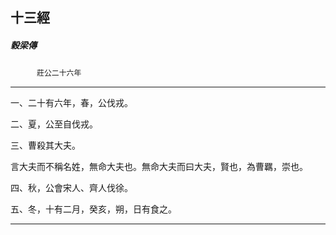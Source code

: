 

## 十三經

##### 穀梁傳
　　　`莊公二十六年`

* * *

一、二十有六年，春，公伐戎。

二、夏，公至自伐戎。

三、曹殺其大夫。

言大夫而不稱名姓，無命大夫也。無命大夫而曰大夫，賢也，為曹羈，崇也。

四、秋，公會宋人、齊人伐徐。

五、冬，十有二月，癸亥，朔，日有食之。

* * *

